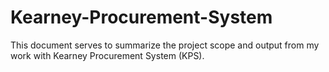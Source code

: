 # Kearney-Procurement-System
This document serves to summarize the project scope and output from my work with Kearney Procurement System (KPS). 
